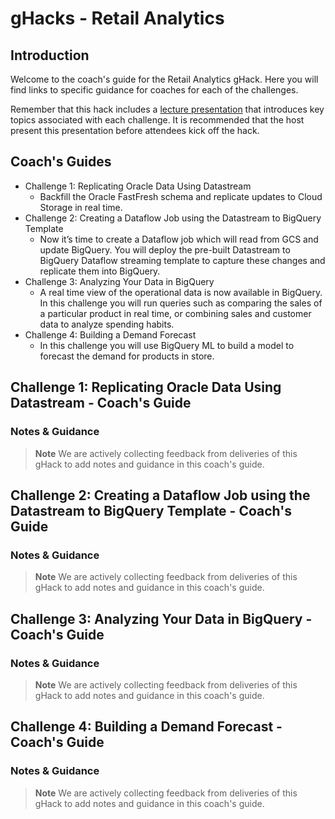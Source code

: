 # gHacks - Retail Analytics

## Introduction

Welcome to the coach's guide for the Retail Analytics gHack. Here you will find links to specific guidance for coaches for each of the challenges.

Remember that this hack includes a [lecture presentation](resources/lectures.pdf) that introduces key topics associated with each challenge. It is recommended that the host present this presentation before attendees kick off the hack.

## Coach's Guides

- Challenge 1: Replicating Oracle Data Using Datastream
   - Backfill the Oracle FastFresh schema and replicate updates to Cloud Storage in real time.
- Challenge 2: Creating a Dataflow Job using the Datastream to BigQuery Template
   - Now it’s time to create a Dataflow job which will read from GCS and update BigQuery. You will deploy the pre-built Datastream to BigQuery Dataflow streaming template to capture these changes and replicate them into BigQuery.
- Challenge 3: Analyzing Your Data in BigQuery
   - A real time view of the operational data is now available in BigQuery. In this challenge you will run queries such as comparing the sales of a particular product in real time, or combining sales and customer data to analyze spending habits.
- Challenge 4: Building a Demand Forecast
   - In this challenge you will use BigQuery ML to build a model to forecast the demand for products in store.

## Challenge 1: Replicating Oracle Data Using Datastream - Coach's Guide

### Notes & Guidance
> **Note** We are actively collecting feedback from deliveries of this gHack to add notes and guidance in this coach's guide.

## Challenge 2: Creating a Dataflow Job using the Datastream to BigQuery Template - Coach's Guide

### Notes & Guidance
> **Note** We are actively collecting feedback from deliveries of this gHack to add notes and guidance in this coach's guide.

## Challenge 3: Analyzing Your Data in BigQuery - Coach's Guide

### Notes & Guidance
> **Note** We are actively collecting feedback from deliveries of this gHack to add notes and guidance in this coach's guide.

## Challenge 4: Building a Demand Forecast - Coach's Guide

### Notes & Guidance
> **Note** We are actively collecting feedback from deliveries of this gHack to add notes and guidance in this coach's guide.